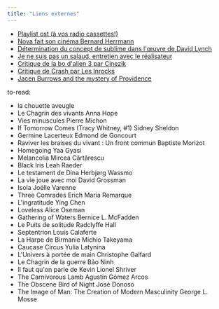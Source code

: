 ```yaml
---
title: "Liens externes"
---
```


* [Playlist ost (à vos radio cassettes!)](https://www.youtube.com/playlist?list=PLnYdsPeYlfcgc0jwZL_9BqLxZKMlWr2aE)
* [Nova fait son cinéma Bernard Herrmann](https://www.dailymotion.com/video/x3gpkr9)
* [Détermination du concept de sublime dans l'œuvre de David Lynch](https://www.cairn.info/revue-francaise-d-etudes-americaines-2004-1-page-72.htm#)
* [Je ne suis pas un salaud, entretien avec le réalisateur](http://www.francetvinfo.fr/culture/je-ne-suis-pas-un-salaud_1706967.html)
* [Critique de la bo d'alien 3 par Cinezik](http://www.cinezik.org/critiques/affcritique.php?titre=alien3)
* [Critique de Crash par Les Inrocks](http://www.lesinrocks.com/cinema/films-a-l-affiche/crash/)
* [Jacen Burrows and the mystery of Providence](http://www.hoodedutilitarian.com/2016/05/jacen-burrows-and-the-mystery-of-providence/)

to-read:
* la chouette aveugle
* Le Chagrin des vivants	Anna Hope
* Vies minuscules	Pierre Michon
* If Tomorrow Comes (Tracy Whitney, #1)	Sidney Sheldon
* Germine Lacerteux	Edmond de Goncourt
* Raviver les braises du vivant : Un front commun	Baptiste Morizot
* Homegoing	Yaa Gyasi
* Melancolia	Mircea Cărtărescu
* Black Iris	Leah Raeder
* Le testament de Dina	Herbjørg Wassmo
* La vie joue avec moi	David Grossman
* Isola	Joëlle Varenne
* Three Comrades	Erich Maria Remarque
* L'ingratitude	Ying Chen
* Loveless	Alice Oseman
* Gathering of Waters	Bernice L. McFadden
* Le Puits de solitude	Radclyffe Hall
* Septentrion	Louis Calaferte
* La Harpe de Birmanie	Michio Takeyama
* Caucase Circus	Yulia Latynina
* L'Univers à portée de main	Christophe Galfard
* Le Chagrin de la guerre	Bảo Ninh
* Il faut qu'on parle de Kevin	Lionel Shriver
* The Carnivorous Lamb	Agustín Gómez Arcos
* The Obscene Bird of Night	José Donoso
* The Image of Man: The Creation of Modern Masculinity	George L. Mosse